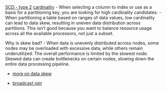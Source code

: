 [SCD - type 2](https://en.wikipedia.org/wiki/Slowly_changing_dimension)
[cardinality](https://www.actian.com/what-is-cardinality/)
    - When selecting a column to index or use as a basis for a partitioning key, you are looking for high cardinality candidates.
    - When partitioning a table based on ranges of data values, low cardinality can lead to data skew, resulting in uneven data distribution across partitions.  This isn’t good because you want to balance resource usage across all the available processors, not just a subset.

Why is skew bad?
    - When data is unevenly distributed across nodes, some nodes may be overloaded with excessive data, while others remain underutilized. The overall performance is limited by the slowest node. Skewed data can create bottlenecks on certain nodes, slowing down the entire data processing pipeline.
- [more on data skew](https://www.linkedin.com/pulse/challenges-skewed-data-join-hadoop-spark-benefits-broadcast-dip/)

- [broadcast join](../square/broadcast_join.md)
